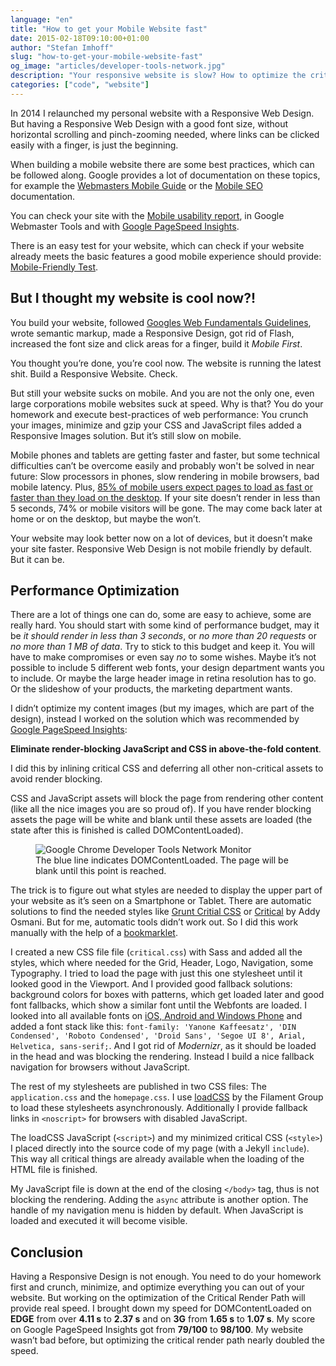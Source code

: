 ```yaml
---
language: "en"
title: "How to get your Mobile Website fast"
date: 2015-02-18T09:10:00+01:00
author: "Stefan Imhoff"
slug: "how-to-get-your-mobile-website-fast"
og_image: "articles/developer-tools-network.jpg"
description: "Your responsive website is slow? How to optimize the critical render path and get your mobile website fast."
categories: ["code", "website"]
---
```


In 2014 I relaunched my personal website with a Responsive Web Design. But having a Responsive Web Design with a good font size, without horizontal scrolling and pinch-zooming needed, where links can be clicked easily with a finger, is just the beginning.

When building a mobile website there are some best practices, which can be followed along. Google provides a lot of documentation on these topics, for example the [Webmasters Mobile Guide](https://developers.google.com/webmasters/mobile-sites/) or the [Mobile SEO](https://developers.google.com/search/mobile-sites) documentation.

You can check your site with the [Mobile usability report](https://www.google.com/webmasters/tools/mobile-usability), in Google Webmaster Tools and with [Google PageSpeed Insights](https://developers.google.com/speed/pagespeed/insights/).

There is an easy test for your website, which can check if your website already meets the basic features a good mobile experience should provide: [Mobile-Friendly Test](https://www.google.com/webmasters/tools/mobile-friendly/).

## But I thought my website is cool now?!
You build your website, followed [Googles Web Fundamentals Guidelines](https://developers.google.com/web/fundamentals), wrote semantic markup, made a Responsive Design, got rid of Flash, increased the font size and click areas for a finger, build it *Mobile First*.

You thought you’re done, you’re cool now. The website is running the latest shit. Build a Responsive Website. Check.

But still your website sucks on mobile. And you are not the only one, even large corporations mobile websites suck at speed. Why is that? You do your homework and execute best-practices of web performance: You crunch your images, minimize and gzip your CSS and JavaScript files added a Responsive Images solution. But it’s still slow on mobile.

Mobile phones and tablets are getting faster and faster, but some technical difficulties can’t be overcome easily and probably won't be solved in near future: Slow processors in phones, slow rendering in mobile browsers, bad mobile latency. Plus, [85% of mobile users expect pages to load as fast or faster than they load on the desktop](https://blog.radware.com/applicationdelivery/wpo/2013/08/8-mobile-performance-assumptions). If your site doesn’t render in less than 5 seconds, 74% or mobile visitors will be gone. The may come back later at home or on the desktop, but maybe the won’t.

Your website may look better now on a lot of devices, but it doesn’t make your site faster. Responsive Web Design is not mobile friendly by default. But it can be.

## Performance Optimization
There are a lot of things one can do, some are easy to achieve, some are really hard. You should start with some kind of performance budget, may it be *it should render in less than 3 seconds*, or *no more than 20 requests* or *no more than 1 MB of data*. Try to stick to this budget and keep it. You will have to make compromises or even say *no* to some wishes. Maybe it’s not possible to include 5 different web fonts, your design department wants you to include. Or maybe the large header image in retina resolution has to go. Or the slideshow of your products, the marketing department wants.

I didn’t optimize my content images (but my images, which are part of the design), instead I worked on the solution which was recommended by [Google PageSpeed Insights](https://developers.google.com/speed/pagespeed/insights/):

**Eliminate render-blocking JavaScript and CSS in above-the-fold content**.

I did this by inlining critical CSS and deferring all other non-critical assets to avoid render blocking.

CSS and JavaScript assets will block the page from rendering other content (like all the nice images you are so proud of). If you have render blocking assets the page will be white and blank until these assets are loaded (the state after this is finished is called DOMContentLoaded).

<figure class="image-figure">
  <img src="/assets/images/articles/developer-tools-network.jpg" alt="Google Chrome Developer Tools Network Monitor">
  <figcaption>
    The blue line indicates DOMContentLoaded. The page will be blank until this point is reached.
  </figcaption>
</figure>


The trick is to figure out what styles are needed to display the upper part of your website as it’s seen on a Smartphone or Tablet. There are automatic solutions to find the needed styles like [Grunt Critial CSS](https://github.com/filamentgroup/grunt-criticalcss) or [Critical](https://github.com/addyosmani/critical) by Addy Osmani. But for me, automatic tools didn’t work out. So I did this work manually with the help of a [bookmarklet](https://gist.github.com/PaulKinlan/6284142).

I created a new CSS file file (`critical.css`) with Sass and added all the styles, which where needed for the Grid, Header, Logo, Navigation, some Typography. I tried to load the page with just this one stylesheet until it looked good in the Viewport. And I provided good fallback solutions: background colors for boxes with patterns, which get loaded later and good font fallbacks, which show a similar font until the Webfonts are loaded. I looked into all available fonts on [iOS, Android and Windows Phone](http://iosfonts.com/) and added a font stack like this: `font-family: 'Yanone Kaffeesatz', 'DIN Condensed', 'Roboto Condensed', 'Droid Sans', 'Segoe UI 8', Arial, Helvetica, sans-serif;`.  And I got rid of *Modernizr*, as it should be loaded in the head and was blocking the rendering. Instead I build a nice fallback navigation for browsers without JavaScript.

The rest of my stylesheets are published in two CSS files: The `application.css` and the `homepage.css`. I use [loadCSS](https://github.com/filamentgroup/loadCSS) by the Filament Group to load these stylesheets asynchronously. Additionally I provide fallback links in `<noscript>` for browsers with disabled JavaScript.

The loadCSS JavaScript (`<script>`) and my minimized critical CSS  (`<style>`) I placed directly into the source code of my page (with a Jekyll `include`). This way all critical things are already available when the loading of the HTML file is finished.

My JavaScript file is down at the end of the closing `</body>` tag, thus is not blocking the rendering. Adding the `async` attribute is another option. The handle of my navigation menu is hidden by default. When JavaScript is loaded and executed it will become visible.

## Conclusion
Having a Responsive Design is not enough. You need to do your homework first and crunch, minimize, and optimize everything you can out of your website. But working on the optimization of the Critical Render Path will provide real speed. I brought down my speed for DOMContentLoaded on **EDGE** from over **4.11 s** to **2.37 s** and on **3G** from **1.65 s** to **1.07 s**. My score on Google PageSpeed Insights got from **79/100** to **98/100**. My website wasn’t bad before, but optimizing the critical render path nearly doubled the speed.
